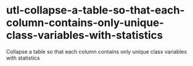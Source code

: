 # utl-collapse-a-table-so-that-each-column-contains-only-unique-class-variables-with-statistics
Collapse a table so that each column contains only unique class variables with statistics
